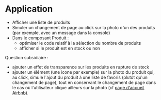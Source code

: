 # Application

- Afficher une liste de produits
- Simuler un changement de page au click sur la photo d'un des produits (par exemple, avec un message dans la console)
- Dans le composant Produit : 
    - optimiser le code relatif à la sélection du nombre de produits
    - afficher si le produit est en stock ou non

Question subsidiaire : 
- ajouter un effet de transparence sur les produits en rupture de stock
- ajouter un élément (une icone par exemple) sur la photo du produit qui, au click, simule l'ajout du produit à une liste de favoris (plutôt qu'un changement de page), tout en conservant le changement de page dans le cas où l'utilisateur clique ailleurs sur la photo (cf [page d'accueil Airbnb](https://www.airbnb.fr/)).
